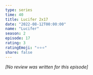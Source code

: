 ```yaml
---
type: series
time: 40
title: Lucifer 2x17
date: "2022-08-12T00:00:00"
name: "Lucifer"
season: 2
episode: 17
rating: 3
ratingEmoji: "⭐️⭐️⭐️"
share: false
---
```


_[No review was written for this episode]_
